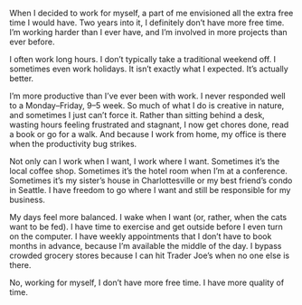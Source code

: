 

When I decided to work for myself, a part of me envisioned all the extra free time I would have. Two years
into it, I definitely don’t have more free time. I’m working harder than I ever have, and
I’m involved in more projects than ever before.

I often work long hours. I don’t typically take a traditional weekend off. I sometimes even work
holidays. It isn’t exactly what I expected. It’s actually better.

I’m more productive than I’ve ever been with work. I never responded well to a Monday–Friday,
9–5 week. So much of what I do is creative in nature, and sometimes I just can’t force it. Rather than
sitting behind a desk, wasting hours feeling frustrated and stagnant, I now get chores done, read a book or go
for a walk. And because I work from home, my office is there when the productivity bug strikes.

Not only can I work when I want, I work where I want. Sometimes it’s the local coffee shop. Sometimes
it’s the hotel room when I’m at a conference. Sometimes it’s my sister’s house in
Charlottesville or my best friend’s condo in Seattle. I have freedom to go where I want and still be
responsible for my business.

My days feel more balanced. I wake when I want (or, rather, when the cats want to be fed). I have time to
exercise and get outside before I even turn on the computer. I have weekly appointments that I don’t
have to book months in advance, because I’m available the middle of the day. I bypass crowded grocery
stores because I can hit Trader Joe’s when no one else is there.

No, working for myself, I don’t have more free time. I have more quality of time. 